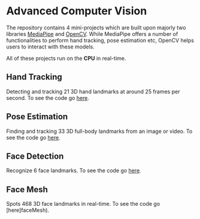 # Advanced Computer Vision

The repository contains 4 mini-projects which are built upon majorly two libraries [MediaPipe](https://mediapipe.dev/) and [OpenCV](https://opencv.org/). While MediaPipe offers a number of functionalities to perform hand tracking, pose estimation etc, OpenCV helps users to interact with these models.

All of these projects run on the **CPU** in real-time.

## Hand Tracking

Detecting and tracking 21 3D hand landmarks at around 25 frames per second. To see the code go [here](handTracking).

## Pose Estimation

Finding and tracking 33 3D full-body landmarks from an image or video. To see the code go [here](poseEstimation).

## Face Detection

Recognize 6 face landmarks. To see the code go [here](faceDetection).

## Face Mesh

Spots 468 3D face landmarks in real-time. To see the code go [here]faceMesh).
